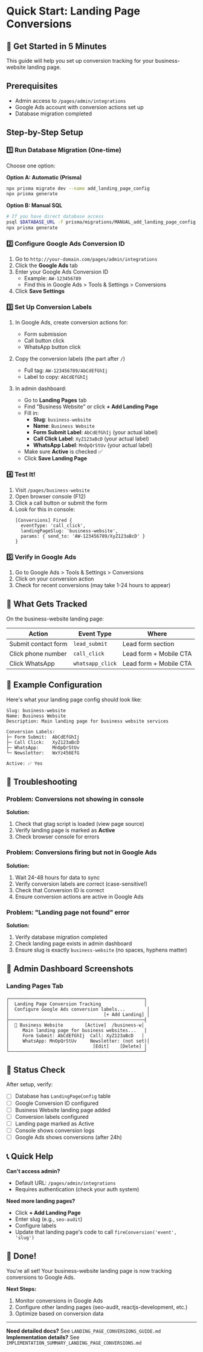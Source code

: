 # Quick Start: Landing Page Conversions

## 🚀 Get Started in 5 Minutes

This guide will help you set up conversion tracking for your business-website landing page.

## Prerequisites

- Admin access to `/pages/admin/integrations`
- Google Ads account with conversion actions set up
- Database migration completed

## Step-by-Step Setup

### 1️⃣ Run Database Migration (One-time)

Choose one option:

**Option A: Automatic (Prisma)**
```bash
npx prisma migrate dev --name add_landing_page_config
npx prisma generate
```

**Option B: Manual SQL**
```bash
# If you have direct database access
psql $DATABASE_URL -f prisma/migrations/MANUAL_add_landing_page_config.sql
npx prisma generate
```

### 2️⃣ Configure Google Ads Conversion ID

1. Go to `http://your-domain.com/pages/admin/integrations`
2. Click the **Google Ads** tab
3. Enter your Google Ads Conversion ID
   - Example: `AW-123456789`
   - Find this in Google Ads > Tools & Settings > Conversions
4. Click **Save Settings**

### 3️⃣ Set Up Conversion Labels

1. In Google Ads, create conversion actions for:
   - Form submission
   - Call button click
   - WhatsApp button click
   
2. Copy the conversion labels (the part after `/`)
   - Full tag: `AW-123456789/AbCdEfGhIj`
   - Label to copy: `AbCdEfGhIj`

3. In admin dashboard:
   - Go to **Landing Pages** tab
   - Find "Business Website" or click **+ Add Landing Page**
   - Fill in:
     - **Slug**: `business-website`
     - **Name**: `Business Website`
     - **Form Submit Label**: `AbCdEfGhIj` (your actual label)
     - **Call Click Label**: `XyZ123aBcD` (your actual label)
     - **WhatsApp Label**: `MnOpQrStUv` (your actual label)
   - Make sure **Active** is checked ✅
   - Click **Save Landing Page**

### 4️⃣ Test It!

1. Visit `/pages/business-website`
2. Open browser console (F12)
3. Click a call button or submit the form
4. Look for this in console:
   ```
   [Conversions] Fired {
     eventType: 'call_click',
     landingPageSlug: 'business-website',
     params: { send_to: 'AW-123456789/XyZ123aBcD' }
   }
   ```

### 5️⃣ Verify in Google Ads

1. Go to Google Ads > Tools & Settings > Conversions
2. Click on your conversion action
3. Check for recent conversions (may take 1-24 hours to appear)

## 🎯 What Gets Tracked

On the business-website landing page:

| Action | Event Type | Where |
|--------|-----------|-------|
| Submit contact form | `lead_submit` | Lead form section |
| Click phone number | `call_click` | Lead form + Mobile CTA |
| Click WhatsApp | `whatsapp_click` | Lead form + Mobile CTA |

## 📝 Example Configuration

Here's what your landing page config should look like:

```
Slug: business-website
Name: Business Website
Description: Main landing page for business website services

Conversion Labels:
├─ Form Submit:  AbCdEfGhIj
├─ Call Click:   XyZ123aBcD
├─ WhatsApp:     MnOpQrStUv
└─ Newsletter:   WxYz456EfG

Active: ✅ Yes
```

## 🔧 Troubleshooting

### Problem: Conversions not showing in console

**Solution:**
1. Check that gtag script is loaded (view page source)
2. Verify landing page is marked as **Active**
3. Check browser console for errors

### Problem: Conversions firing but not in Google Ads

**Solution:**
1. Wait 24-48 hours for data to sync
2. Verify conversion labels are correct (case-sensitive!)
3. Check that Conversion ID is correct
4. Ensure conversion actions are active in Google Ads

### Problem: "Landing page not found" error

**Solution:**
1. Verify database migration completed
2. Check landing page exists in admin dashboard
3. Ensure slug is exactly `business-website` (no spaces, hyphens matter)

## 🎨 Admin Dashboard Screenshots

### Landing Pages Tab
```
┌──────────────────────────────────────────────────┐
│  Landing Page Conversion Tracking                │
│  Configure Google Ads conversion labels...        │
│                                   [+ Add Landing] │
├──────────────────────────────────────────────────┤
│  📄 Business Website        [Active]  /business-w│
│     Main landing page for business websites...   │
│     Form Submit: AbCdEfGhIj  Call: XyZ123aBcD   │
│     WhatsApp: MnOpQrStUv     Newsletter: (not set)│
│                               [Edit]    [Delete] │
└──────────────────────────────────────────────────┘
```

## 🚦 Status Check

After setup, verify:

- [ ] Database has `LandingPageConfig` table
- [ ] Google Conversion ID configured
- [ ] Business Website landing page added
- [ ] Conversion labels configured
- [ ] Landing page marked as Active
- [ ] Console shows conversion logs
- [ ] Google Ads shows conversions (after 24h)

## 📞 Quick Help

**Can't access admin?**
- Default URL: `/pages/admin/integrations`
- Requires authentication (check your auth system)

**Need more landing pages?**
- Click **+ Add Landing Page**
- Enter slug (e.g., `seo-audit`)
- Configure labels
- Update that landing page's code to call `fireConversion('event', 'slug')`

## 🎯 Done!

You're all set! Your business-website landing page is now tracking conversions to Google Ads.

**Next Steps:**
1. Monitor conversions in Google Ads
2. Configure other landing pages (seo-audit, reactjs-development, etc.)
3. Optimize based on conversion data

---

**Need detailed docs?** See `LANDING_PAGE_CONVERSIONS_GUIDE.md`  
**Implementation details?** See `IMPLEMENTATION_SUMMARY_LANDING_PAGE_CONVERSIONS.md`
